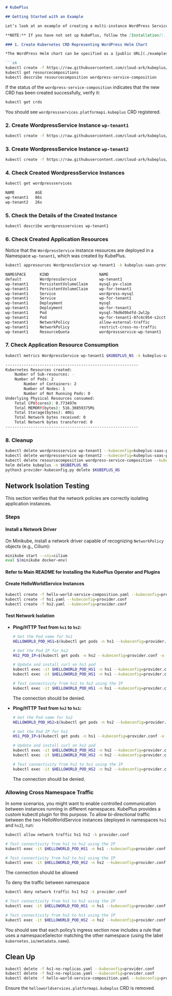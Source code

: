 ```markdown
# KubePlus

## Getting Started with an Example

Let’s look at an example of creating a multi-instance WordPress Service using KubePlus. The WordPress service provider goes through the following steps on their cluster.

**NOTE:** If you have not set up KubePlus, follow the [Installation](../README.md#installation) steps to set up KubePlus.

### 1. Create Kubernetes CRD Representing WordPress Helm Chart

*The WordPress Helm chart can be specified as a [public URL](./examples/multitenancy/application-hosting/wordpress/wordpress-service-composition.yaml) or can be [available locally](./examples/multitenancy/application-hosting/wordpress/wordpress-service-composition-localchart.yaml).*

```sh
kubectl create -f https://raw.githubusercontent.com/cloud-ark/kubeplus/master/examples/multitenancy/application-hosting/wordpress/wordpress-service-composition.yaml --kubeconfig=kubeplus-saas-provider.json
kubectl get resourcecompositions
kubectl describe resourcecomposition wordpress-service-composition
```

If the status of the `wordpress-service-composition` indicates that the new CRD has been created successfully, verify it:

```sh
kubectl get crds
```

You should see `wordpressservices.platformapi.kubeplus` CRD registered.

### 2. Create WordpressService Instance `wp-tenant1`

```sh
kubectl create -f https://raw.githubusercontent.com/cloud-ark/kubeplus/master/examples/multitenancy/application-hosting/wordpress/tenant1.yaml --kubeconfig=kubeplus-saas-provider.json
```

### 3. Create WordpressService Instance `wp-tenant2`

```sh
kubectl create -f https://raw.githubusercontent.com/cloud-ark/kubeplus/master/examples/multitenancy/application-hosting/wordpress/tenant2.yaml --kubeconfig=kubeplus-saas-provider.json
```

### 4. Check Created WordpressService Instances

```sh
kubectl get wordpressservices

NAME         AGE
wp-tenant1   86s
wp-tenant2   26s
```

### 5. Check the Details of the Created Instance

```sh
kubectl describe wordpressservices wp-tenant1
```

### 6. Check Created Application Resources

Notice that the `WordpressService` instance resources are deployed in a Namespace `wp-tenant1`, which was created by KubePlus.

```sh
kubectl appresources WordpressService wp-tenant1 -k kubeplus-saas-provider.json

NAMESPACE      KIND                      NAME                      
default        WordpressService          wp-tenant1                
wp-tenant1     PersistentVolumeClaim     mysql-pv-claim            
wp-tenant1     PersistentVolumeClaim     wp-for-tenant1            
wp-tenant1     Service                   wordpress-mysql           
wp-tenant1     Service                   wp-for-tenant1            
wp-tenant1     Deployment                mysql                     
wp-tenant1     Deployment                wp-for-tenant1            
wp-tenant1     Pod                       mysql-76d6d9bdfd-2wl2p    
wp-tenant1     Pod                       wp-for-tenant1-87c4c954-s2cct 
wp-tenant1     NetworkPolicy             allow-external-traffic    
wp-tenant1     NetworkPolicy             restrict-cross-ns-traffic 
wp-tenant1     ResourceQuota             wordpressservice-wp-tenant1
```

### 7. Check Application Resource Consumption

```sh
kubectl metrics WordpressService wp-tenant1 $KUBEPLUS_NS -k kubeplus-saas-provider.json

---------------------------------------------------------- 
Kubernetes Resources created:
    Number of Sub-resources: -
    Number of Pods: 2
        Number of Containers: 2
        Number of Nodes: 1
        Number of Not Running Pods: 0
Underlying Physical Resources consumed:
    Total CPU(cores): 0.773497m
    Total MEMORY(bytes): 516.30859375Mi
    Total Storage(bytes): 40Gi
    Total Network bytes received: 0
    Total Network bytes transferred: 0
---------------------------------------------------------- 
```

### 8. Cleanup

```sh
kubectl delete wordpressservice wp-tenant1 --kubeconfig=kubeplus-saas-provider.json
kubectl delete wordpressservice wp-tenant2 --kubeconfig=kubeplus-saas-provider.json
kubectl delete resourcecomposition wordpress-service-composition --kubeconfig=kubeplus-saas-provider.json
helm delete kubeplus -n $KUBEPLUS_NS
python3 provider-kubeconfig.py delete $KUBEPLUS_NS
```

## Network Isolation Testing

This section verifies that the network policies are correctly isolating application instances.

### Steps

#### Install a Network Driver

On Minikube, install a network driver capable of recognizing `NetworkPolicy` objects (e.g., Cilium):

```sh
minikube start --cni=cilium
eval $(minikube docker-env)
```

#### Refer to Main README for Installing the KubePlus Operator and Plugins

#### Create HelloWorldService Instances

```sh
kubectl create -f hello-world-service-composition.yaml --kubeconfig=provider.conf
kubectl create -f hs1.yaml --kubeconfig=provider.conf
kubectl create -f hs2.yaml --kubeconfig=provider.conf
```

#### Test Network Isolation

- **Ping/HTTP Test from `hs1` to `hs2`:**

  ```sh
  # Get the Pod name for hs1
  HELLOWORLD_POD_HS1=$(kubectl get pods -n hs1 --kubeconfig=provider.conf -o jsonpath='{.items[0].metadata.name}')
  
  # Get the Pod IP for hs2
  HS2_POD_IP=$(kubectl get pods -n hs2 --kubeconfig=provider.conf -o jsonpath='{.items[0].status.podIP}')
  
  # Update and install curl on hs1 pod
  kubectl exec -it $HELLOWORLD_POD_HS1 -n hs1 --kubeconfig=provider.conf -- apt update
  kubectl exec -it $HELLOWORLD_POD_HS1 -n hs1 --kubeconfig=provider.conf -- apt install curl -y
  
  # Test connectivity from hs1 to hs2 using the IP
  kubectl exec -it $HELLOWORLD_POD_HS1 -n hs1 --kubeconfig=provider.conf -- curl $HS2_POD_IP:5000
  ```

  The connection should be denied.

- **Ping/HTTP Test from `hs2` to `hs1`:**

  ```sh
  # Get the Pod name for hs2
  HELLOWORLD_POD_HS2=$(kubectl get pods -n hs2 --kubeconfig=provider.conf -o jsonpath='{.items[0].metadata.name}')
  
  # Get the Pod IP for hs1
  HS1_POD_IP=$(kubectl get pods -n hs1 --kubeconfig=provider.conf -o jsonpath='{.items[0].status.podIP}')
  
  # Update and install curl on hs2 pod
  kubectl exec -it $HELLOWORLD_POD_HS2 -n hs2 --kubeconfig=provider.conf -- apt update
  kubectl exec -it $HELLOWORLD_POD_HS2 -n hs2 --kubeconfig=provider.conf -- apt install curl -y
  
  # Test connectivity from hs2 to hs1 using the IP
  kubectl exec -it $HELLOWORLD_POD_HS2 -n hs2 --kubeconfig=provider.conf -- curl $HS1_POD_IP:5000
  ```

  The connection should be denied.

### Allowing Cross Namespace Traffic

In some scenarios, you might want to enable controlled communication between instances running in different namespaces. KubePlus provides a custom kubectl plugin for this purpose. To allow bi-directional traffic between the two HelloWorldService instances (deployed in namespaces `hs1` and `hs2`), run:

```sh
kubectl allow network traffic hs1 hs2 -k provider.conf
```

```sh 
# Test connectivity from hs1 to hs2 using the IP
kubectl exec -it $HELLOWORLD_POD_HS1 -n hs1 --kubeconfig=provider.conf -- curl $HS2_POD_IP:5000

# Test connectivity from hs2 to hs1 using the IP 
kubectl exec -it $HELLOWORLD_POD_HS2 -n hs2 --kubeconfig=provider.conf -- curl $HS1_POD_IP:5000
```

The connection should be allowed


To deny the traffic between namespace 

```sh
kubectl deny network traffic hs1 hs2 -k provider.conf
```

```sh 
# Test connectivity from hs1 to hs2 using the IP
kubectl exec -it $HELLOWORLD_POD_HS1 -n hs1 --kubeconfig=provider.conf -- curl $HS2_POD_IP:5000

# Test connectivity from hs2 to hs1 using the IP 
kubectl exec -it $HELLOWORLD_POD_HS2 -n hs2 --kubeconfig=provider.conf -- curl $HS1_POD_IP:5000
```

You should see that each policy’s ingress section now includes a rule that uses a namespaceSelector matching the other namespace (using the label `kubernetes.io/metadata.name`).

## Clean Up

```sh
kubectl delete -f hs1-no-replicas.yaml --kubeconfig=provider.conf
kubectl delete -f hs2-no-replicas.yaml --kubeconfig=provider.conf
kubectl delete -f hello-world-service-composition.yaml --kubeconfig=provider.conf
```

Ensure the `helloworldservices.platformapi.kubeplus` CRD is removed.
```

